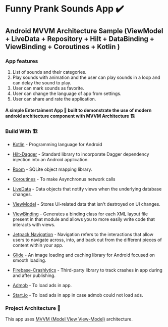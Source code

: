 # Funny Prank Sounds App ✔️

## Android MVVM Architecture Sample (ViewModel + LiveData + Repository + Hilt + DataBinding + ViewBinding + Coroutines + Kotlin )

### App features
1. List of sounds and their categories.
2. Play sounds with animation and the user can play sounds in a loop and can delay the sound to play.
3. User can mark sounds as favorite.
4. User can change the language of app from settings.
5. User can share and rate the application.


#### A simple Entertaiment App 📱 built to demonstrate the use of modern android architecture component with MVVM Architecture 🏗

### Build With 🏗️
- [Kotlin] - Programming language for Android
- [Hilt-Dagger] - Standard library to incorporate Dagger dependency injection into an Android application.
- [Room] - SQLite object mapping library.
- [Coroutines] - To make Asynchronus network calls
- [LiveData] - Data objects that notify views when the underlying database changes.
- [ViewModel] - Stores UI-related data that isn't destroyed on UI changes.
- [ViewBinding] - Generates a binding class for each XML layout file present in that module and allows you to more easily write code that interacts with views.
- [Jetpack Navigation] - Navigation refers to the interactions that allow users to navigate across, into, and back out from the different pieces of content within your app.
- [Glide] - An image loading and caching library for Android focused on smooth loading.
- [Firebase-Crashlytics] - Third-party library to track crashes in app during and after publishing.
- [Admob] - To load ads in app.
- [Start.io] - To load ads in app in case admob could not load ads.


   [ViewModel]: <https://developer.android.com/topic/libraries/architecture/viewmodel>
   [Jetpack Navigation]: <https://developer.android.com/guide/navigation/>
   [Hilt-Dagger]: <https://dagger.dev/hilt/>
   [ViewBinding]: <https://developer.android.com/topic/libraries/view-binding>
   [LiveData]: <https://developer.android.com/topic/libraries/architecture/livedata/>
   [ViewModel]: <https://developer.android.com/topic/libraries/architecture/viewmodel>
   [Glide]: <https://github.com/bumptech/glide>
   [Kotlin]: <https://kotlinlang.org>
   [Coroutines]: <https://kotlinlang.org/docs/coroutines-overview.html>
   [MVVM (Model View View-Model)]: <https://developer.android.com/jetpack/guide#recommended-app-arch>
   [Room]: <https://developer.android.com/training/data-storage/room/>
   [Firebase-Crashlytics]: <https://firebase.google.com/docs/crashlytics/get-started?platform=android/>
   [Admob]: <https://apps.admob.com/v2/home?sac=true&pli=1&authuser=0/>
   [Start.io]: <https://www.start.io//>
   
### Project Architecture 🗼

This app uses [MVVM (Model View View-Model)] architecture.
